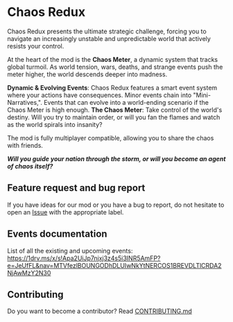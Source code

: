 # Chaos Redux

Chaos Redux presents the ultimate strategic challenge, forcing you to navigate an increasingly unstable and unpredictable world that actively resists your control.

At the heart of the mod is the **Chaos Meter**, a dynamic system that tracks global turmoil. As world tension, wars, deaths, and strange events push the meter higher, the world descends deeper into madness.

**Dynamic & Evolving Events**: Chaos Redux features a smart event system where your actions have consequences. Minor events chain into "Mini-Narratives,". Events that can evolve into a world-ending scenario if the Chaos Meter is high enough.
**The Chaos Meter**: Take control of the world's destiny. Will you try to maintain order, or will you fan the flames and watch as the world spirals into insanity?

The mod is fully multiplayer compatible, allowing you to share the chaos with friends.

**_Will you guide your nation through the storm, or will you become an agent of chaos itself?_**

## Feature request and bug report

If you have ideas for our mod or you have a bug to report, do not hesitate to open an [Issue](https://github.com/klimPaskov/Random-Events-Mod/issues) with the appropriate label.

## Events documentation

List of all the existing and upcoming events: https://1drv.ms/x/s!Apa2UiJp7njxj3z4s5i3INR5AmFP?e=JeUfFL&nav=MTVfezlBOUNGODhDLUIwNkYtNERCOS1BREVDLTlCRDA2NjAwMzY2N30

## Contributing

Do you want to become a contributor? Read [CONTRIBUTING.md](CONTRIBUTING.md)

